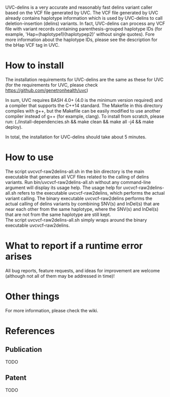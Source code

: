 UVC-delins is a very accurate and reasonably fast delins variant caller based on the VCF file generated by UVC. 
The VCF file generated by UVC already contains haplotype information which is used by UVC-delins to call deletion-insertion (delins) variants. 
In fact, UVC-delins can process any VCF file with variant records containing parenthesis-grouped haplotype IDs (for example, 'Hap=(haplotype1)(haplotypep2)' without single quotes). Fore more information about the haplotype IDs, please see the description for the bHap VCF tag in UVC. 

# How to install

The installation requirements for UVC-delins are the same as these for UVC (for the requirements for UVC, please check https://github.com/genetronhealth/uvc)

In sum, UVC requires BASH 4.0+ (4.0 is the minimum version required) and a compiler that supports the C++14 standard. The Makefile in this directory compiles with g++, but the Makefile can be easily modified to use another compiler instead of g++ (for example, clang). To install from scratch, please run: (./install-dependencies.sh && make clean && make all -j4 && make deploy).

In total, the installation for UVC-delins should take about 5 minutes.

# How to use

The script uvcvcf-raw2delins-all.sh in the bin directory is the main executable that generates all VCF files related to the calling of delins variants.
Run bin/uvcvcf-raw2delins-all.sh without any command-line argument will display its usage help.
The usage help for uvcvcf-raw2delins-all.sh refers to the executable uvcvcf-raw2delins, which performs the actual variant calling.
The binary executable uvcvcf-raw2delins performs the actual calling of delins variants by combining SNV(s) and InDel(s) that are near each other from the same haplotype, where the SNV(s) and InDel(s) that are not from the same haplotype are still kept.  
The script uvcvcf-raw2delins-all.sh simply wraps around the binary executable uvcvcf-raw2delins.

# What to report if a runtime error arises

All bug reports, feature requests, and ideas for improvement are welcome (although not all of them may be addressed in time)!

# Other things

For more information, please check the wiki.

# References

## Publication

TODO

## Patent

TODO

